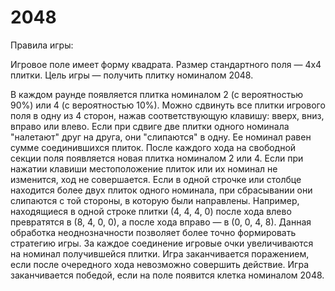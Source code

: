 # 2048



Правила игры:

Игровое поле имеет форму квадрата. Размер стандартного поля — 4x4 плитки. Цель игры — получить плитку номиналом 2048.

В каждом раунде появляется плитка номиналом 2 (с вероятностью 90%) или 4 (с вероятностью 10%).
Можно сдвинуть все плитки игрового поля в одну из 4 сторон, нажав соответствующую клавишу: вверх, вниз, вправо или влево. Если при сдвиге две плитки одного номинала "налетают" друг на друга, они "слипаются" в одну. Ее номинал равен сумме соединившихся плиток. После каждого хода на свободной секции поля появляется новая плитка номиналом 2 или 4. Если при нажатии клавиши местоположение плиток или их номинал не изменится, ход не совершается.
Если в одной строчке или столбце находится более двух плиток одного номинала, при сбрасывании они слипаются с той стороны, в которую были направлены. Например, находящиеся в одной строке плитки (4, 4, 4, 0) после хода влево превратятся в (8, 4, 0, 0), а после хода вправо — в (0, 0, 4, 8). Данная обработка неоднозначности позволяет более точно формировать стратегию игры.
За каждое соединение игровые очки увеличиваются на номинал получившейся плитки.
Игра заканчивается поражением, если после очередного хода невозможно совершить действие.
Игра заканчивается победой, если на поле появится клетка номиналом 2048.
